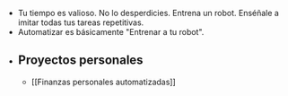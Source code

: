 - Tu tiempo es valioso. No lo desperdicies. Entrena un robot. Enséñale a imitar todas tus tareas repetitivas.
- Automatizar es básicamente "Entrenar a tu robot".
- ## Proyectos personales
	- [[Finanzas personales automatizadas]]